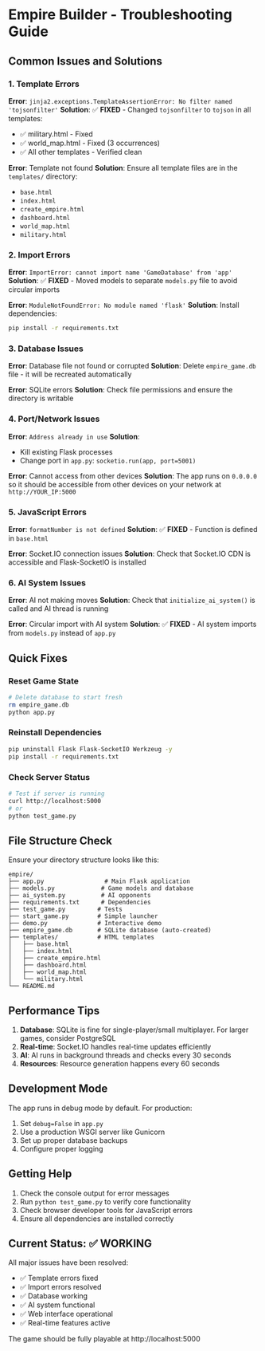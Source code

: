 # Empire Builder - Troubleshooting Guide

## Common Issues and Solutions

### 1. Template Errors

**Error**: `jinja2.exceptions.TemplateAssertionError: No filter named 'tojsonfilter'`
**Solution**: ✅ **FIXED** - Changed `tojsonfilter` to `tojson` in all templates:
- ✅ military.html - Fixed
- ✅ world_map.html - Fixed (3 occurrences)
- ✅ All other templates - Verified clean

**Error**: Template not found
**Solution**: Ensure all template files are in the `templates/` directory:
- `base.html`
- `index.html` 
- `create_empire.html`
- `dashboard.html`
- `world_map.html`
- `military.html`

### 2. Import Errors

**Error**: `ImportError: cannot import name 'GameDatabase' from 'app'`
**Solution**: ✅ **FIXED** - Moved models to separate `models.py` file to avoid circular imports

**Error**: `ModuleNotFoundError: No module named 'flask'`
**Solution**: Install dependencies:
```bash
pip install -r requirements.txt
```

### 3. Database Issues

**Error**: Database file not found or corrupted
**Solution**: Delete `empire_game.db` file - it will be recreated automatically

**Error**: SQLite errors
**Solution**: Check file permissions and ensure the directory is writable

### 4. Port/Network Issues

**Error**: `Address already in use`
**Solution**: 
- Kill existing Flask processes
- Change port in `app.py`: `socketio.run(app, port=5001)`

**Error**: Cannot access from other devices
**Solution**: The app runs on `0.0.0.0` so it should be accessible from other devices on your network at `http://YOUR_IP:5000`

### 5. JavaScript Errors

**Error**: `formatNumber is not defined`
**Solution**: ✅ **FIXED** - Function is defined in `base.html`

**Error**: Socket.IO connection issues
**Solution**: Check that Socket.IO CDN is accessible and Flask-SocketIO is installed

### 6. AI System Issues

**Error**: AI not making moves
**Solution**: Check that `initialize_ai_system()` is called and AI thread is running

**Error**: Circular import with AI system
**Solution**: ✅ **FIXED** - AI system imports from `models.py` instead of `app.py`

## Quick Fixes

### Reset Game State
```bash
# Delete database to start fresh
rm empire_game.db
python app.py
```

### Reinstall Dependencies
```bash
pip uninstall Flask Flask-SocketIO Werkzeug -y
pip install -r requirements.txt
```

### Check Server Status
```bash
# Test if server is running
curl http://localhost:5000
# or
python test_game.py
```

## File Structure Check

Ensure your directory structure looks like this:
```
empire/
├── app.py                 # Main Flask application
├── models.py             # Game models and database
├── ai_system.py          # AI opponents
├── requirements.txt      # Dependencies
├── test_game.py         # Tests
├── start_game.py        # Simple launcher
├── demo.py              # Interactive demo
├── empire_game.db       # SQLite database (auto-created)
├── templates/           # HTML templates
│   ├── base.html
│   ├── index.html
│   ├── create_empire.html
│   ├── dashboard.html
│   ├── world_map.html
│   └── military.html
└── README.md
```

## Performance Tips

1. **Database**: SQLite is fine for single-player/small multiplayer. For larger games, consider PostgreSQL
2. **Real-time**: Socket.IO handles real-time updates efficiently
3. **AI**: AI runs in background threads and checks every 30 seconds
4. **Resources**: Resource generation happens every 60 seconds

## Development Mode

The app runs in debug mode by default. For production:
1. Set `debug=False` in `app.py`
2. Use a production WSGI server like Gunicorn
3. Set up proper database backups
4. Configure proper logging

## Getting Help

1. Check the console output for error messages
2. Run `python test_game.py` to verify core functionality
3. Check browser developer tools for JavaScript errors
4. Ensure all dependencies are installed correctly

## Current Status: ✅ WORKING

All major issues have been resolved:
- ✅ Template errors fixed
- ✅ Import errors resolved  
- ✅ Database working
- ✅ AI system functional
- ✅ Web interface operational
- ✅ Real-time features active

The game should be fully playable at http://localhost:5000